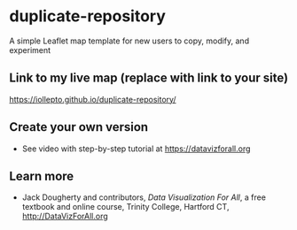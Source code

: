 # duplicate-repository
A simple Leaflet map template for new users to copy, modify, and experiment

## Link to my live map (replace with link to your site)

https://iollepto.github.io/duplicate-repository/

## Create your own version
- See video with step-by-step tutorial at https://datavizforall.org

## Learn more
- Jack Dougherty and contributors, *Data Visualization For All*, a free textbook and online course, Trinity College, Hartford CT, http://DataVizForAll.org
